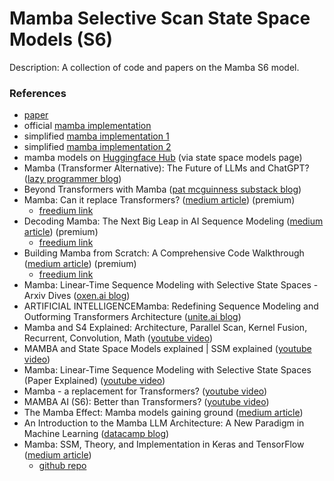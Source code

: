 # Mamba Selective Scan State Space Models (S6)

Description: A collection of code and papers on the Mamba S6 model.


### References

 - [paper](https://arxiv.org/abs/2312.00752)
 - official [mamba implementation](https://github.com/state-spaces/mamba)
 - simplified [mamba implementation 1](https://github.com/PeaBrane/mamba-tiny)
 - simplified [mamba implementation 2](https://github.com/johnma2006/mamba-minimal)
 - mamba models on [Huggingface Hub](https://huggingface.co/state-spaces) (via state space models page)
 - Mamba (Transformer Alternative): The Future of LLMs and ChatGPT? ([lazy programmer blog](https://lazyprogrammer.me/mamba-transformer-alternative-the-future-of-llms-and-chatgpt/))
 - Beyond Transformers with Mamba ([pat mcguinness substack blog](https://patmcguinness.substack.com/p/beyond-transformers-with-mamba))
 - Mamba: Can it replace Transformers? ([medium article](https://medium.com/aiguys/mamba-can-it-replace-transformers-fe2032537916)) (premium)
     - [freedium link](https://freedium.cfd/https://medium.com/aiguys/mamba-can-it-replace-transformers-fe2032537916)
 - Decoding Mamba: The Next Big Leap in AI Sequence Modeling ([medium article](https://medium.com/ai-insights-cobet/decoding-mamba-the-next-big-leap-in-ai-sequence-modeling-ef3908060cb8)) (premium)
     - [freedium link](https://freedium.cfd/https://medium.com/ai-insights-cobet/decoding-mamba-the-next-big-leap-in-ai-sequence-modeling-ef3908060cb8)
 - Building Mamba from Scratch: A Comprehensive Code Walkthrough ([medium article](https://medium.com/ai-insights-cobet/building-mamba-from-scratch-a-comprehensive-code-walkthrough-5db040c28049)) (premium)
     - [freedium link](https://freedium.cfd/https://medium.com/ai-insights-cobet/building-mamba-from-scratch-a-comprehensive-code-walkthrough-5db040c28049)
 - Mamba: Linear-Time Sequence Modeling with Selective State Spaces - Arxiv Dives ([oxen.ai blog](https://www.oxen.ai/blog/mamba-linear-time-sequence-modeling-with-selective-state-spaces-arxiv-dives))
 - ARTIFICIAL INTELLIGENCEMamba: Redefining Sequence Modeling and Outforming Transformers Architecture ([unite.ai blog](https://www.unite.ai/mamba-redefining-sequence-modeling-and-outforming-transformers-architecture/))
 - Mamba and S4 Explained: Architecture, Parallel Scan, Kernel Fusion, Recurrent, Convolution, Math ([youtube video](https://www.youtube.com/watch?v=8Q_tqwpTpVU&ab_channel=UmarJamil))
 - MAMBA and State Space Models explained | SSM explained ([youtube video](https://www.youtube.com/watch?v=vrF3MtGwD0Y))
 - Mamba: Linear-Time Sequence Modeling with Selective State Spaces (Paper Explained) ([youtube video](https://www.youtube.com/watch?v=9dSkvxS2EB0))
 - Mamba - a replacement for Transformers? ([youtube video](https://www.youtube.com/watch?v=ouF-H35atOY))
 - MAMBA AI (S6): Better than Transformers? ([youtube video](https://www.youtube.com/watch?v=VtbtC3TNWdI))
 - The Mamba Effect: Mamba models gaining ground ([medium article](https://medium.com/@ulalaparis/the-mamba-effect-mamba-models-gaining-ground-f2d2c9b9245c))
 - An Introduction to the Mamba LLM Architecture: A New Paradigm in Machine Learning ([datacamp blog](https://www.datacamp.com/tutorial/introduction-to-the-mamba-llm-architecture))
 - Mamba: SSM, Theory, and Implementation in Keras and TensorFlow ([medium article](https://towardsdatascience.com/mamba-ssm-theory-and-implementation-in-keras-and-tensorflow-32d6d4b32546))
     - [github repo](https://github.com/maxDeCoder/Mamba-tf)